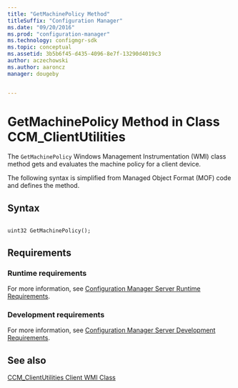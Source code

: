 ```yaml
---
title: "GetMachinePolicy Method"
titleSuffix: "Configuration Manager"
ms.date: "09/20/2016"
ms.prod: "configuration-manager"
ms.technology: configmgr-sdk
ms.topic: conceptual
ms.assetid: 3b5b6f45-d435-4096-8e7f-13290d4019c3
author: aczechowski
ms.author: aaroncz
manager: dougeby


---
```

# GetMachinePolicy Method in Class CCM_ClientUtilities
The `GetMachinePolicy` Windows Management Instrumentation (WMI) class method gets and evaluates the machine policy for a client device.  

 The following syntax is simplified from Managed Object Format (MOF) code and defines the method.  

## Syntax  

```  

uint32 GetMachinePolicy();  

```  


## Requirements  

### Runtime requirements

For more information, see [Configuration Manager Server Runtime Requirements](../../../../../develop/core/reqs/server-runtime-requirements.md).  

### Development requirements

For more information, see [Configuration Manager Server Development Requirements](../../../../../develop/core/reqs/server-development-requirements.md).  

## See also

 [CCM_ClientUtilities Client WMI Class](../../../../../develop/reference/core/clients/sdk/ccm_clientutilities-client-wmi-class.md)   
